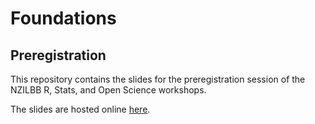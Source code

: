 # Foundations
## Preregistration

This repository contains the slides for the
preregistration session of the NZILBB R, Stats, and Open Science workshops.

The slides are hosted online [here](https://nzilbb.github.io/ws-prereg/slides).
